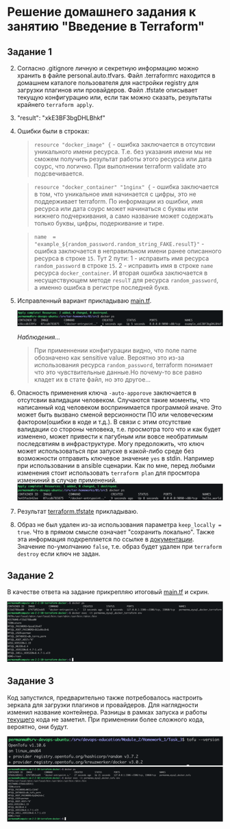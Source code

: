 # Решение домашнего задания к занятию "Введение в Terraform"

## Задание 1

2. Согласно .gitignore личную и секретную информацию можно хранить в файле personal.auto.tfvars. Файл .terraformrc находится в домашнем каталоге пользователя для настройки registry для загрузки плагинов или провайдеров. Файл .tfstate описывает текущую конфигурацию или, если так можно сказать, результаты крайнего `terraform apply`.

3. "result": "xkE3BF3bgDHLBhkf"

4. Ошибки были в строках:
    >`resource "docker_image" {` - ошибка заключается в отсутсвии уникального имени ресурса. Т.е. без указания имени мы не сможем получить результат работы этого ресурса или дата соурс, что логично. При выполнении terraform validate это подсвечивается.
    
    >`resource "docker_container" "1nginx" {` - ошибка заключается в том, что уникальное имя начинается с цифры, это не поддерживает terraform. По информации из ошибки, имя ресурса или дата соурс может начинаться с буквы или нижнего подчеркивания, а само название может содержать только буквы, цифры, подеркивание и тире.
    
    >`name  = "example_${random_password.random_string_FAKE.resulT}"` - ошибка заключается в неправильном имени ранее описанного ресурса в строке `15`. Тут 2 пути: 1 - исправить имя ресурса `random_password` в строке `15`.  2 - исправить имя в строке `name` ресурса `docker_container`. И вторая ошибка заключается в несуществующем методе `resulT` для ресурса `random_password`, а именно ошибка в регистре последней букв. 

5. Исправленный вариант прикладываю [main.tf](https://github.com/pmaximp/devops-education/tree/main/Module_2/Homework_1/Task_1/main.tf).

    ![alt text](https://github.com/pmaximp/devops-education/raw/main/Module_2/Homework_1/Task_1/images/image1_1.png)

    *Наблюдения...*
    > При применнении конфигурации видно, что поле name обозначено как sensitive value. Вероятно это из-за использования ресурса `random_password`, terraform понимает что это чувствительные данные.Но почему-то все равно кладет их в стате файл, но это другое...

6. Опасность применения ключа `-auto-apporove` заключается в отсутсвии валидации человеком. Случаются такие моменты, что написанный код человеком воспринимается программой иначе. Это может быть вызвано сменой версионности ПО или человеческим фактором(ошибки в коде и т.д.). В связи с этим отсутствие валидации со стороны человека, т.е. просмотра того что и как будет изменено, может привести к пагубным или вовсе необратимым последсвтиям в инфраструктуре.
Могу предоложить, что ключ может использоваться при запуске в какой-либо среде без возможности отправить ключевое значение `yes` в stdin. Например при использовании в ansible сценарии.
Как по мне, перед любыми изменения стоит использовать `terraform plan` для просмтора измениний в случае применений.
    ![alt text](https://github.com/pmaximp/devops-education/raw/main/Module_2/Homework_1/Task_1/images/image1_2.png)

7. Результат [terraform.tfstate](https://github.com/pmaximp/devops-education/tree/main/Module_2/Homework_1/Task_1/terraform.tfstate) прикладываю.

8. Образ не был удален из-за использования параметра `keep_locally = true`. Что в прямом смысле означает "сохранить локально". Также эта информация подкрепляется по ссылке в [документации](https://docs.comcloud.xyz/providers/kreuzwerker/docker/latest/docs/resources/image#keep_locally-1). Значение по-умолчанию `false`, т.е. образ будет удален при `terraform destroy` если ключ не задан.

## Задание 2

В качестве ответа на задание прикрепляю итоговый [main.tf](https://github.com/pmaximp/devops-education/tree/main/Module_2/Homework_1/Task_2/main.tf) и скрин.

![alt text](https://github.com/pmaximp/devops-education/raw/main/Module_2/Homework_1/Task_2/images/image2.png)


## Задание 3

Код запустился, предварительно также потребовалось настроить зеркала для загрузки плагинов и провайдеров. Для наглядности изменил название контейнера. Разницы в рамках запуска и работы [текущего](https://github.com/pmaximp/devops-education/tree/main/Module_2/Homework_1/Task_3/main.tf) кода не заметил. При применении более сложного кода, вероятно, они будут.

![alt text](https://github.com/pmaximp/devops-education/raw/main/Module_2/Homework_1/Task_3/images/image3_1.png)
![alt text](https://github.com/pmaximp/devops-education/raw/main/Module_2/Homework_1/Task_3/images/image3_2.png)
